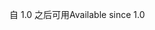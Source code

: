 <span data-ttu-id="95e73-101">自 1.0 之后可用</span><span class="sxs-lookup"><span data-stu-id="95e73-101">Available since 1.0</span></span>